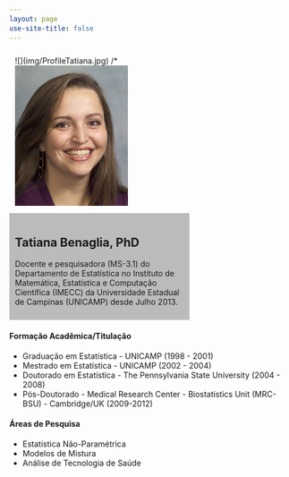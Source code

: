 ```yaml
---
layout: page
use-site-title: false 
---
```


<style>
/* Create two unequal columns that floats next to each other */
.column {
    float: left;
    padding: 10px;
}

.left {
  width: 40%;
}

.right {
  width: 60%;
}

/* Clear floats after the columns */
.row:after {
    content: "";
    display: table;
    clear: both;
}
</style>

<div class="row">
<div class="column left">
  ![](img/ProfileTatiana.jpg)
  /*<img src="img/ProfileTatiana.jpg">
</div>
<div class="column right" style="background-color:#bbb;">
    <h2>Tatiana Benaglia, PhD </h2>
    <p>Docente e pesquisadora (MS-3.1) do Departamento de Estatística no Instituto de Matemática, Estatística e Computação Científica (IMECC) da Universidade Estadual de Campinas (UNICAMP) desde Julho 2013. </p>
    </div>
</div>

#### Formação Acadêmica/Titulação
- Graduação em Estatística - UNICAMP (1998 - 2001)
- Mestrado em Estatística - UNICAMP (2002 - 2004)
- Doutorado em Estatística - The Pennsylvania State University (2004 - 2008)
- Pós-Doutorado - Medical Research Center - Biostatistics Unit (MRC-BSU) - Cambridge/UK (2009-2012)

#### Áreas de Pesquisa
* Estatística Não-Paramétrica
* Modelos de Mistura
* Análise de Tecnologia de Saúde
